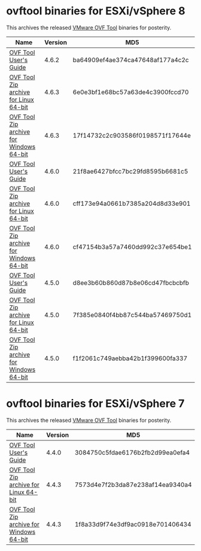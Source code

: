 # ovftool binaries for ESXi/vSphere 8

This archives the released [VMware OVF Tool](https://developer.broadcom.com/tools/open-virtualization-format-ovf-tool/latest) binaries for posterity.

| Name | Version | MD5 |
|------|---------|-----|
| [OVF Tool User's Guide](https://github.com/rgl/ovftool-binaries/raw/main/archive/ovftool-462-userguide.pdf) | 4.6.2 | ba64909ef4ae374ca47648af177a4c2c |
| [OVF Tool Zip archive for Linux 64-bit](https://github.com/rgl/ovftool-binaries/raw/main/archive/VMware-ovftool-4.6.3-24031167-lin.x86_64.zip) | 4.6.3 | 6e0e3bf1e68bc57a63de4c3900fccd70 |
| [OVF Tool Zip archive for Windows 64-bit](https://github.com/rgl/ovftool-binaries/raw/main/archive/VMware-ovftool-4.6.3-24031167-win.x86_64.zip) | 4.6.3 | 17f14732c2c903586f0198571f17644e |
| [OVF Tool User's Guide](https://github.com/rgl/ovftool-binaries/raw/main/archive/ovftool-460-userguide.pdf) | 4.6.0 | 21f8ae6427bfcc7bc29fd8595b6681c5 |
| [OVF Tool Zip archive for Linux 64-bit](https://github.com/rgl/ovftool-binaries/raw/main/archive/VMware-ovftool-4.6.0-21452615-lin.x86_64.zip) | 4.6.0 | cff173e94a0661b7385a204d8d33e901 |
| [OVF Tool Zip archive for Windows 64-bit](https://github.com/rgl/ovftool-binaries/raw/main/archive/VMware-ovftool-4.6.0-21452615-win.x86_64.zip) | 4.6.0 | cf47154b3a57a7460dd992c37e654be1 |
| [OVF Tool User's Guide](https://github.com/rgl/ovftool-binaries/raw/main/archive/ovftool-450-userguide.pdf) | 4.5.0 | d8ee3b60b860d87b8e06cd47fbcbcbfb |
| [OVF Tool Zip archive for Linux 64-bit](https://github.com/rgl/ovftool-binaries/raw/main/archive/VMware-ovftool-4.5.0-20459872-lin.x86_64.zip) | 4.5.0 | 7f385e0840f4bb87c544ba57469750d1 |
| [OVF Tool Zip archive for Windows 64-bit](https://github.com/rgl/ovftool-binaries/raw/main/archive/VMware-ovftool-4.5.0-20459872-win.x86_64.zip) | 4.5.0 | f1f2061c749aebba42b1f399600fa337 |

# ovftool binaries for ESXi/vSphere 7

This archives the released [VMware OVF Tool](https://developer.vmware.com/tool/ovf) binaries for posterity.

| Name | Version | MD5 |
|------|---------|-----|
| [OVF Tool User's Guide](https://github.com/rgl/ovftool-binaries/raw/main/archive/ovftool-440-userguide.pdf) | 4.4.0 | 3084750c5fdae6176b2fb2d99ea0efa4 |
| [OVF Tool Zip archive for Linux 64-bit](https://github.com/rgl/ovftool-binaries/raw/main/archive/VMware-ovftool-4.4.3-18663434-lin.x86_64.zip) | 4.4.3 | 7573d4e7f2b3da87e238af14ea9340a4 |
| [OVF Tool Zip archive for Windows 64-bit](https://github.com/rgl/ovftool-binaries/raw/main/archive/VMware-ovftool-4.4.3-18663434-win.x86_64.zip) | 4.4.3 | 1f8a33d9f74e3df9ac0918e701406434 |
